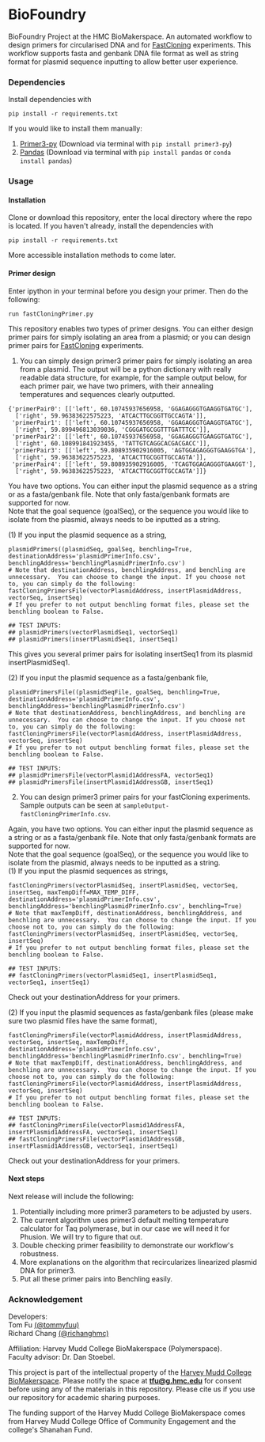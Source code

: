# BioFoundry

BioFoundry Project at the HMC BioMakerspace. An automated workflow to design primers for circularised DNA and for [FastCloning](https://bmcbiotechnol.biomedcentral.com/articles/10.1186/1472-6750-11-92) experiments. This workflow supports fasta and genbank DNA file format as well as string format for plasmid sequence inputting to allow better user experience.

### Dependencies

Install dependencies with

```
pip install -r requirements.txt
```

If you would like to install them manually:

1. [Primer3-py](https://libnano.github.io/primer3-py/index.html) (Download via terminal with `pip install primer3-py`)
2. [Pandas](https://pandas.pydata.org/pandas-docs/stable/index.html) (Download via terminal with `pip install pandas` or `conda install pandas`)

### Usage

#### Installation

Clone or download this repository, enter the local directory where the repo is located. If you haven't already, install the dependencies with

```
pip install -r requirements.txt
```

More accessible installation methods to come later.

#### Primer design

Enter ipython in your terminal before you design your primer. Then do the following:

```
run fastCloningPrimer.py
```

This repository enables two types of primer designs. You can either design primer pairs for simply isolating an area from a plasmid; or you can design primer pairs for [FastCloning](https://bmcbiotechnol.biomedcentral.com/articles/10.1186/1472-6750-11-92) experiments.

1. You can simply design primer3 primer pairs for simply isolating an area from a plasmid. The output will be a python dictionary with really readable data structure, for example, for the sample output below, for each primer pair, we have two primers, with their annealing temperatures and sequences clearly outputted.

```
{'primerPair0': [['left', 60.10745937656958, 'GGAGAGGGTGAAGGTGATGC'],
  ['right', 59.96383622575223, 'ATCACTTGCGGTTGCCAGTA']],
 'primerPair1': [['left', 60.10745937656958, 'GGAGAGGGTGAAGGTGATGC'],
  ['right', 59.899496813039036, 'CGGGATGCGGTTTGATTTCC']],
 'primerPair2': [['left', 60.10745937656958, 'GGAGAGGGTGAAGGTGATGC'],
  ['right', 60.108991841923455, 'TATTGTCAGGCACGACGACC']],
 'primerPair3': [['left', 59.808935902916005, 'AGTGGAGAGGGTGAAGGTGA'],
  ['right', 59.96383622575223, 'ATCACTTGCGGTTGCCAGTA']],
 'primerPair4': [['left', 59.808935902916005, 'TCAGTGGAGAGGGTGAAGGT'],
  ['right', 59.96383622575223, 'ATCACTTGCGGTTGCCAGTA']]}
```

You have two options. You can either input the plasmid sequence as a string or as a fasta/genbank file. Note that only fasta/genbank formats are supported for now.\
Note that the goal sequence (goalSeq), or the sequence you would like to isolate from the plasmid, always needs to be inputted as a string.

(1) If you input the plasmid sequence as a string,

```
plasmidPrimers((plasmidSeq, goalSeq, benchling=True, destinationAddress='plasmidPrimerInfo.csv', benchlingAddress='benchlingPlasmidPrimerInfo.csv')
# Note that destinationAddress, benchlingAddress, and benchling are unnecessary.  You can choose to change the input. If you choose not to, you can simply do the following:
fastCloningPrimersFile(vectorPlasmidAddress, insertPlasmidAddress, vectorSeq, insertSeq)
# If you prefer to not output benchling format files, please set the benchling boolean to False.

## TEST INPUTS:
## plasmidPrimers(vectorPlasmidSeq1, vectorSeq1)
## plasmidPrimers(insertPlasmidSeq1, insertSeq1)
```

This gives you several primer pairs for isolating insertSeq1 from its plasmid insertPlasmidSeq1.

(2) If you input the plasmid sequence as a fasta/genbank file,

```
plasmidPrimersFile((plasmidSeqFile, goalSeq, benchling=True, destinationAddress='plasmidPrimerInfo.csv', benchlingAddress='benchlingPlasmidPrimerInfo.csv')
# Note that destinationAddress, benchlingAddress, and benchling are unnecessary.  You can choose to change the input. If you choose not to, you can simply do the following:
fastCloningPrimersFile(vectorPlasmidAddress, insertPlasmidAddress, vectorSeq, insertSeq)
# If you prefer to not output benchling format files, please set the benchling boolean to False.

## TEST INPUTS:
## plasmidPrimersFile(vectorPlasmid1AddressFA, vectorSeq1)
## plasmidPrimersFile(insertPlasmid1AddressGB, insertSeq1)
```

2. You can design primer3 primer pairs for your fastCloning experiments. Sample outputs can be seen at `sampleOutput-fastCloningPrimerInfo.csv`.

Again, you have two options. You can either input the plasmid sequence as a string or as a fasta/genbank file. Note that only fasta/genbank formats are supported for now.\
Note that the goal sequence (goalSeq), or the sequence you would like to isolate from the plasmid, always needs to be inputted as a string.\
(1) If you input the plasmid sequences as strings,

```
fastCloningPrimers(vectorPlasmidSeq, insertPlasmidSeq, vectorSeq, insertSeq, maxTempDiff=MAX_TEMP_DIFF, destinationAddress='plasmidPrimerInfo.csv', benchlingAddress='benchlingPlasmidPrimerInfo.csv', benchling=True)
# Note that maxTempDiff, destinationAddress, benchlingAddress, and benchling are unnecessary.  You can choose to change the input. If you choose not to, you can simply do the following:
fastCloningPrimers(vectorPlasmidSeq, insertPlasmidSeq, vectorSeq, insertSeq)
# If you prefer to not output benchling format files, please set the benchling boolean to False.

## TEST INPUTS:
## fastCloningPrimers(vectorPlasmidSeq1, insertPlasmidSeq1, vectorSeq1, insertSeq1)
```

Check out your destinationAddress for your primers.

(2) If you input the plasmid sequences as fasta/genbank files (please make sure two plasmid files have the same format),

```
fastCloningPrimersFile(vectorPlasmidAddress, insertPlasmidAddress, vectorSeq, insertSeq, maxTempDiff, destinationAddress='plasmidPrimerInfo.csv', benchlingAddress='benchlingPlasmidPrimerInfo.csv', benchling=True)
# Note that maxTempDiff, destinationAddress, benchlingAddress, and benchling are unnecessary.  You can choose to change the input. If you choose not to, you can simply do the following:
fastCloningPrimersFile(vectorPlasmidAddress, insertPlasmidAddress, vectorSeq, insertSeq)
# If you prefer to not output benchling format files, please set the benchling boolean to False.

## TEST INPUTS:
## fastCloningPrimersFile(vectorPlasmid1AddressFA, insertPlasmid1AddressFA, vectorSeq1, insertSeq1)
## fastCloningPrimersFile(vectorPlasmid1AddressGB, insertPlasmid1AddressGB, vectorSeq1, insertSeq1)
```

Check out your destinationAddress for your primers.

#### Next steps

Next release will include the following:

1. Potentially including more primer3 parameters to be adjusted by users.
2. The current algorithm uses primer3 default melting temperature calculator for Taq polymerase, but in our case we will need it for Phusion. We will try to figure that out.
3. Double checking primer feasibility to demonstrate our workflow's robustness.
4. More explanations on the algorithm that recircularizes linearized plasmid DNA for primer3.
5. Put all these primer pairs into Benchling easily.

### Acknowledgement

Developers:\
Tom Fu [(@tommyfuu)](https://github.com/tommyfuu)\
Richard Chang [(@richanghmc)](https://github.com/richanghmc)

Affiliation: Harvey Mudd College BioMakerspace (Polymerspace). \
Faculty advisor: Dr. Dan Stoebel.

This project is part of the intellectual property of the [Harvey Mudd College BioMakerspace](https://biomakerspace.com/). Please notify the space at **tfu@g.hmc.edu** for consent before using any of the materials in this repository. Please cite us if you use our repository for academic sharing purposes.

The funding support of the Harvey Mudd College BioMakerspace comes from Harvey Mudd College Office of Community Engagement and the college's Shanahan Fund.
